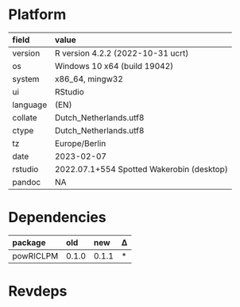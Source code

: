 # Platform

|field    |value                                     |
|:--------|:-----------------------------------------|
|version  |R version 4.2.2 (2022-10-31 ucrt)         |
|os       |Windows 10 x64 (build 19042)              |
|system   |x86_64, mingw32                           |
|ui       |RStudio                                   |
|language |(EN)                                      |
|collate  |Dutch_Netherlands.utf8                    |
|ctype    |Dutch_Netherlands.utf8                    |
|tz       |Europe/Berlin                             |
|date     |2023-02-07                                |
|rstudio  |2022.07.1+554 Spotted Wakerobin (desktop) |
|pandoc   |NA                                        |

# Dependencies

|package   |old   |new   |Δ  |
|:---------|:-----|:-----|:--|
|powRICLPM |0.1.0 |0.1.1 |*  |

# Revdeps

